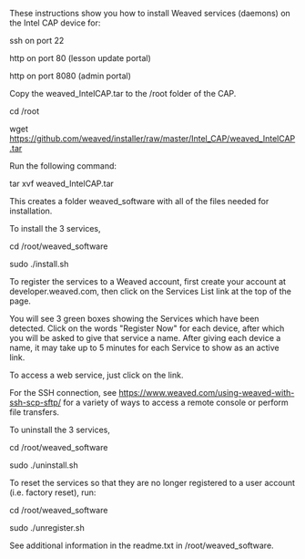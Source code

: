 These instructions show you how to install Weaved services (daemons) on the Intel CAP device for:

ssh on port 22

http on port 80 (lesson update portal)

http on port 8080 (admin portal)

Copy the weaved_IntelCAP.tar to the /root folder of the CAP.

cd /root

wget https://github.com/weaved/installer/raw/master/Intel_CAP/weaved_IntelCAP.tar

Run the following command:

tar xvf weaved_IntelCAP.tar

This creates a folder weaved_software with all of the files needed for installation.

To install the 3 services,

cd /root/weaved_software

sudo ./install.sh

To register the services to a Weaved account, first create your account at developer.weaved.com, then click on the Services 
List link at the top of the page.

You will see 3 green boxes showing the Services which have been detected.
Click on the words "Register Now" for each device, after which you will be asked to give that service a name.
After giving each device a name, it may take up to 5 minutes for each Service to show as an active link.

To access a web service, just click on the link.

For the SSH connection, see https://www.weaved.com/using-weaved-with-ssh-scp-sftp/ for a variety of ways to access a remote 
console or perform file transfers.

To uninstall the 3 services,

cd /root/weaved_software

sudo ./uninstall.sh

To reset the services so that they are no longer registered to a user account (i.e. factory reset), run:

cd /root/weaved_software

sudo ./unregister.sh

See additional information in the readme.txt in /root/weaved_software.
